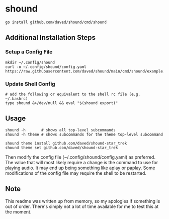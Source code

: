 # shound

    go install github.com/daved/shound/cmd/shound

## Additional Installation Steps

### Setup a Config File

```
mkdir ~/.config/shound
curl -o ~/.config/shound/config.yaml https://raw.githubusercontent.com/daved/shound/main/cmd/shound/example.config.yaml
```

### Update Shell Config
```
# add the following or equivalent to the shell rc file (e.g. ~/.bashrc)
type shound &>/dev/null && eval "$(shound export)"

```

## Usage

```
shound -h       # shows all top-level subcommands
shound -h theme # shows subcommands for the theme top-level subcommand
```

```
shound theme install github.com/daved/shound-star_trek
shound theme set github.com/daved/shound-star_trek
```

Then modify the config file (~/.config/shound/config.yaml) as preferred. The value that will most likely require a change is the command to use for playing audio. It may end up being something like aplay or paplay. Some modifications of the config file may require the shell to be restarted.

## Note

This readme was written up from memory, so my apologies if something is out of order. There's simply not a lot of time available for me to test this at the moment.
